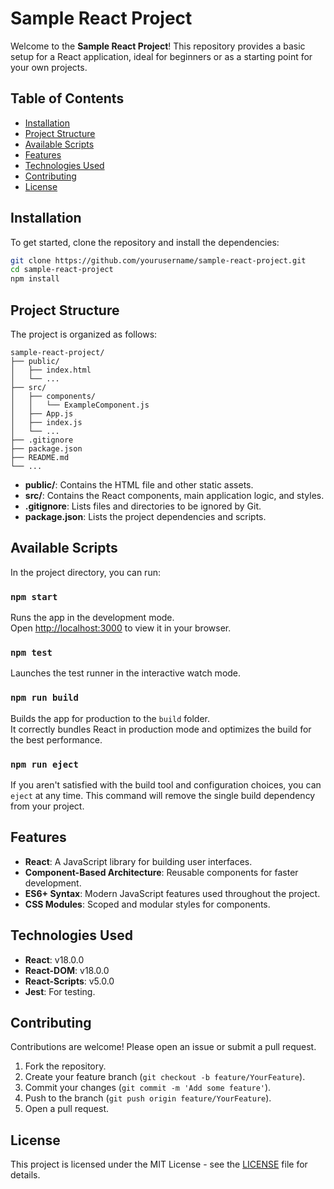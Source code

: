 # Sample React Project

Welcome to the **Sample React Project**! This repository provides a basic setup for a React application, ideal for beginners or as a starting point for your own projects.

## Table of Contents

- [Installation](#installation)
- [Project Structure](#project-structure)
- [Available Scripts](#available-scripts)
- [Features](#features)
- [Technologies Used](#technologies-used)
- [Contributing](#contributing)
- [License](#license)

## Installation

To get started, clone the repository and install the dependencies:

```bash
git clone https://github.com/yourusername/sample-react-project.git
cd sample-react-project
npm install
```

## Project Structure

The project is organized as follows:

```
sample-react-project/
├── public/
│   ├── index.html
│   └── ...
├── src/
│   ├── components/
│   │   └── ExampleComponent.js
│   ├── App.js
│   ├── index.js
│   └── ...
├── .gitignore
├── package.json
├── README.md
└── ...
```

- **public/**: Contains the HTML file and other static assets.
- **src/**: Contains the React components, main application logic, and styles.
- **.gitignore**: Lists files and directories to be ignored by Git.
- **package.json**: Lists the project dependencies and scripts.

## Available Scripts

In the project directory, you can run:

### `npm start`

Runs the app in the development mode.\
Open [http://localhost:3000](http://localhost:3000) to view it in your browser.

### `npm test`

Launches the test runner in the interactive watch mode.

### `npm run build`

Builds the app for production to the `build` folder.\
It correctly bundles React in production mode and optimizes the build for the best performance.

### `npm run eject`

If you aren't satisfied with the build tool and configuration choices, you can `eject` at any time. This command will remove the single build dependency from your project.

## Features

- **React**: A JavaScript library for building user interfaces.
- **Component-Based Architecture**: Reusable components for faster development.
- **ES6+ Syntax**: Modern JavaScript features used throughout the project.
- **CSS Modules**: Scoped and modular styles for components.

## Technologies Used

- **React**: v18.0.0
- **React-DOM**: v18.0.0
- **React-Scripts**: v5.0.0
- **Jest**: For testing.

## Contributing

Contributions are welcome! Please open an issue or submit a pull request.

1. Fork the repository.
2. Create your feature branch (`git checkout -b feature/YourFeature`).
3. Commit your changes (`git commit -m 'Add some feature'`).
4. Push to the branch (`git push origin feature/YourFeature`).
5. Open a pull request.

## License

This project is licensed under the MIT License - see the [LICENSE](LICENSE) file for details.
